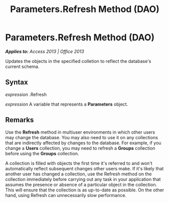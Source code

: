 ﻿---
title: Parameters.Refresh Method (DAO)
TOCTitle: Refresh Method
ms:assetid: 47db1602-e223-985d-881c-b73e2d26acb7
ms:mtpsurl: https://msdn.microsoft.com/en-us/library/Ff193228(v=office.15)
ms:contentKeyID: 48544607
ms.date: 09/18/2015
mtps_version: v=office.15
---

# Parameters.Refresh Method (DAO)


_**Applies to:** Access 2013 | Office 2013_

Updates the objects in the specified colletion to reflect the database's current schema.

## Syntax

*expression* .Refresh

*expression* A variable that represents a **Parameters** object.

## Remarks

Use the **Refresh** method in multiuser environments in which other users may change the database. You may also need to use it on any collections that are indirectly affected by changes to the database. For example, if you change a **Users** collection, you may need to refresh a **Groups** collection before using the **Groups** collection.

A collection is filled with objects the first time it's referred to and won't automatically reflect subsequent changes other users make. If it's likely that another user has changed a collection, use the Refresh method on the collection immediately before carrying out any task in your application that assumes the presence or absence of a particular object in the collection. This will ensure that the collection is as up-to-date as possible. On the other hand, using Refresh can unnecessarily slow performance.

